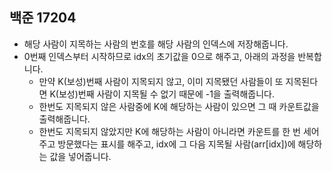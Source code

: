 ## 백준 17204
- 해당 사람이 지목하는 사람의 번호를 해당 사람의 인덱스에 저장해줍니다.
- 0번째 인덱스부터 시작하므로 idx의 초기값을 0으로 해주고, 아래의 과정을 반복합니다.
  - 만약 K(보성)번째 사람이 지목되지 않고, 이미 지목됐던 사람들이 또 지목된다면 K(보성)번째 사람이 지목될 수 없기 때문에 -1을 출력해줍니다.
  - 한번도 지목되지 않은 사람중에 K에 해당하는 사람이 있으면 그 때 카운트값을 출력해줍니다.
  - 한번도 지목되지 않았지만 K에 해당하는 사람이 아니라면 카운트를 한 번 세어주고 방문했다는 표시를 해주고, idx에 그 다음 지목될 사람(arr[idx])에 해당하는 값을 넣어줍니다. 